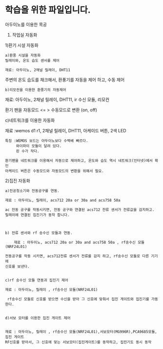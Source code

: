 # 학습을 위한 파일입니다.



아두이노를 이용한 목공 


1. 작업실 자동화

 1)환기 시설 자동화 
	
	a)환풍 시설을 자동화
	릴레이와, 온도 습도 센서를 제어 

    재료: 아두이노, 2채널 릴레이, DHT11

  주변의 온도 습도를 채크해서, 환풍기를 자동을 제어 하고, 수동 제어 
  
	b)리모컨을 이용한 환풍기의 자동제어
  
   재료: 아두이노, 2채널 릴레이, DHT11, ir 수신 모듈, 리모컨
   
   환기 팬을 자동모드 <= > 수동모드로 변환 (on, off)
   
   
   c)네트워크를 이용한 자동화 
   
   재료 :wemos d1 r1, 2채널 릴레이, DHT11, 아케이드 버튼, 2색 LED
   
    특징 :WEMOS 보드는 아두이노보다 수백배 빠르다.
	     와이파이 모듈이 달려 있다. 
		 핀 수가 작다. 
	
	환기팬을 네트워크를 이용해서 자동으로 제어하고, 온도와 습도 역시 네트워크(인터넷)에서 확인
	아케이드 버튼은 수동모드와 자동모드의 변환을 위해서 필요. 
   
   
   
   2)집진 자동화 
   
    a)진공청소기와 전동공구를 연동. 
	
	재료 : 아두이노, 릴레이, acs712 20a or 30a and acs758 50a

	ac 전동 공구를 작동시키면, 전동 공구와 연결된 acs712 전류 센서가 전류값을 감지하고.
	릴레이에 연결된 집진기가 동작 합니다. 
	
	
	
	b) 전류 센서와 rf 송수신 모듈과 연동.
	
		재료 : 아두이노, acs712 20a or 30a and acs758 50a , rf송수신 모듈(NRF24L01)
	
	전동공구를 작동 시키면, acs712전류 센서가 전류를 감지 하고, rf송수신 모듈로 다른 기기에 
	신호를 보낸다. 
	
	
	c)rf 송수신 모듈 연동과 집진기 제어
	
	재료 : 아두이노, 릴레이 , rf송수신 모듈(NRF24L01)
	
	 rf송수신 모듈로 신호를 받으면 수신을 받아 그 신호에 맞춰서 집진 게이트와 집진기를 가동한다. 
	 
	 
	d)서보 모터를 이용한 집진 게이트 제어
	
	
	재료 : 아두이노, 릴레이 , rf송수신 모듈(NRF24L01),서보모터(MG996R),PCA9685모듈, 집진 게이트		
	RF신호를 받아서, 그 신호에 맞는 서보모터(집진게이트)를 동작하고, 집진기도 동시 동작

	

 
   

	
	
   
